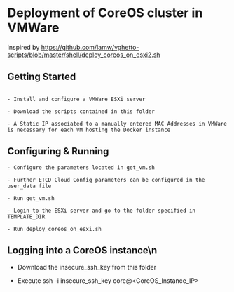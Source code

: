 Deployment of CoreOS cluster in VMWare
=================================================================

Inspired by https://github.com/lamw/vghetto-scripts/blob/master/shell/deploy_coreos_on_esxi2.sh


Getting Started
-----------------------------------------------------------------

``` 

- Install and configure a VMWare ESXi server

- Download the scripts contained in this folder

- A Static IP associated to a manually entered MAC Addresses in VMWare is necessary for each VM hosting the Docker instance

``` 


Configuring & Running
-----------------------------------------------------------------

``` 
- Configure the parameters located in get_vm.sh

- Further ETCD Cloud Config parameters can be configured in the user_data file

- Run get_vm.sh

- Login to the ESXi server and go to the folder specified in TEMPLATE_DIR

- Run deploy_coreos_on_esxi.sh

``` 

Logging into a CoreOS instance\n
----------------------------------------------------------------

- Download the insecure_ssh_key from this folder

- Execute ssh -i insecure_ssh_key core@<CoreOS_Instance_IP>



